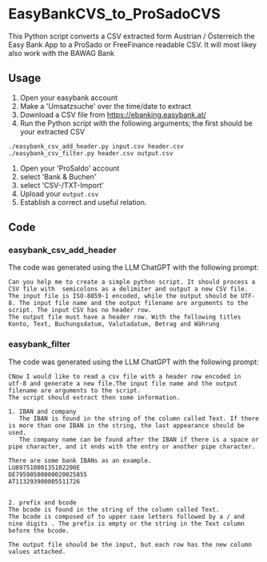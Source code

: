 # EasyBankCVS_to_ProSadoCVS
This Python script converts a CSV extracted form Austrian / Österreich the Easy Bank App to a ProSado or FreeFinance readable CSV. 
It will most likey also work with the BAWAG Bank

## Usage
1. Open your easybank account
1. Make a 'Umsatzsuche' over the time/date to extract
1. Download a CSV file from https://ebanking.easybank.at/ 
1. Run the Python script with the following arguments; the first should be your extracted CSV
```
./easybank_csv_add_header.py input.csv header.csv
./easybank_csv_filter.py header.csv output.csv
```
1. Open your 'ProSaldo' account
1. select 'Bank & Buchen'
1. select 'CSV-/TXT-Import'
1. Upload your `output.csv`
1. Establish a correct and useful relation.

## Code 
### easybank_csv_add_header 
The code was generated using the LLM ChatGPT with the following prompt:
```
Can you help me to create a simple python script. It should process a CSV file with  semicolons as a delimiter and output a new CSV file. The input file is ISO-8859-1 encoded, while the output should be UTF-8. The input file name and the output filename are arguments to the script. The input CSV has no header row.
The output file must have a header row. With the following titles Konto, Text, Buchungsdatum, Valutadatum, Betrag and Währung
```
### easybank_filter 
The code was generated using the LLM ChatGPT with the following prompt:
```
CNow I would like to read a csv file with a header row encoded in  utf-8 and generate a new file.The input file name and the output filename are arguments to the script.
The script should extract then some information.

1. IBAN and company
   The IBAN is found in the string of the column called Text. If there is more than one IBAN in the string, the last appearance should be used.
   The company name can be found after the IBAN if there is a space or pipe character, and it ends with the entry or another pipe character.

There are some bank IBANs as an example.
LU89751000135102200E
DE79590500000020025855
AT113293900005511726


2. prefix and bcode 
The bcode is found in the string of the column called Text. 
The bcode is composed of to upper case letters followed by a / and nine digits . The prefix is empty or the string in the Text column before the bcode.

The output file should be the input, but each row has the new column values attached.
```
